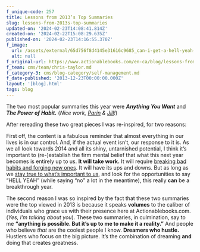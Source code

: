 ```yaml
---
f_unique-code: 257
title: Lessons from 2013’s Top Summaries
slug: lessons-from-2013s-top-summaries
updated-on: '2024-02-23T14:08:41.814Z'
created-on: '2024-02-22T15:08:29.635Z'
published-on: '2024-02-23T14:16:55.370Z'
f_image:
  url: /assets/external/65d756f8d4145e31616c9685_can-i-get-a-hell-yeah-box-sign.png
  alt: null
f_original-url: https://www.actionablebooks.com/en-ca/blog/lessons-from-2013s-top-summaries/
f_team: cms/team/chris-taylor.md
f_category-3: cms/blog-category/self-management.md
f_date-published: '2013-12-23T00:00:00.000Z'
layout: '[blog].html'
tags: blog
---
```


The two most popular summaries this year were **_Anything You Want_** and **_The Power of Habit._** (_Nice work,_ [_Parin_](https://www.actionablebooks.com/team/parin-patel/) _&_ [_Jill_](https://www.actionablebooks.com/team/jill-donahue/)_!_)

After rereading these two great pieces I was re-inspired, for two reasons:

First off, the content is a fabulous reminder that almost everything in our lives is in our control. And, if the actual event isn’t, our response to it is. As we all look towards 2014 and all its shiny, untarnished potential, I think it’s important to (re-)establish the firm mental belief that what this next year becomes is entirely up to us. **It will take work.** It will require [breaking bad habits and forging new ones](https://www.actionablebooks.com/summaries/the-power-of-habit-2/). It will have its ups and downs. But as long as we [stay true to what’s important to us](https://www.actionablebooks.com/summaries/anything-you-want/), and look for the opportunities to say “HELL YEAH” (while saying “no” a lot in the meantime), this really **can** be a breakthrough year.

The second reason I was so inspired by the fact that these two summaries were the top viewed in 2013 is because it speaks **volumes** to the caliber of individuals who grace us with their presence here at Actionablebooks.com. (_Yes, I’m talking about you_). These two summaries, in culmination, say to me **“anything is possible. But it’s up to me to make it a reality.”** And people who believe _that_ are the coolest people I know. **Dreamers who hustle.** Hustlers who focus on the big picture. It’s the combination of dreaming **and** doing that creates greatness.
